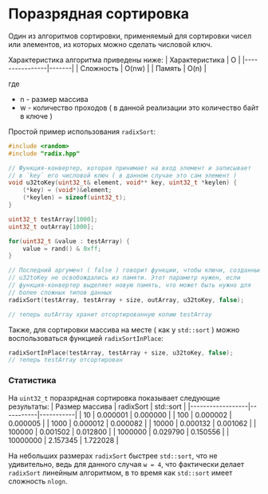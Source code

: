 # Поразрядная сортировка
Один из алгоритмов сортировки, применяемый для сортировки чисел или элементов, из которых можно сделать числовой ключ.

Характеристика алгоритма приведены ниже:
| Характеристика | O     |
|----------------|-------|
| Сложность      | O(nw) |
| Память         | O(n)  |

где
- n - размер массива
- w - количество проходов ( в данной реализации это количество байт в ключе )

Простой пример использования `radixSort`:
```cpp
#include <random>
#include "radix.hpp"

// Функция-конвертер, которая принимает на вход элемент и записывает
// в `key` его числовой ключ ( в данном случае это сам элемент )
void u32toKey(uint32_t& element, void** key, uint32_t *keylen) {
    (*key) = (void*)&element;
    (*keylen) = sizeof(uint32_t);
}

uint32_t testArray[1000];
uint32_t outArray[1000];

for(uint32_t &value : testArray) {
    value = rand() & 0xff;
}

// Последний аргумент ( false ) говорит функции, чтобы ключи, созданные
// u32toKey не освобождались из памяти. Этот параметр нужен, если
// функция-конвертер выделяет новую память, что может быть нужно для 
// более сложных типов данных
radixSort(testArray, testArray + size, outArray, u32toKey, false);

// теперь outArray хранит отсортированную копию testArray
```

Также, для сортировки массива на месте ( как у `std::sort` ) можно воспользоваться функцией `radixSortInPlace`:

```cpp
radixSortInPlace(testArray, testArray + size, u32toKey, false);
// теперь testArray отсортирован
```

### Статистика
На `uint32_t` поразрядная сортировка показывает следующие результаты:
| Размер массива   | radixSort | std::sort |
|------------------|-----------|-----------|
| 10               | 0.000001  | 0.000000  |
| 100              | 0.000002  | 0.000005  |
| 1000             | 0.000012  | 0.000082  |
| 10000            | 0.000132  | 0.001062  |
| 100000           | 0.001502  | 0.012800  |
| 1000000          | 0.029790  | 0.150556  |
| 10000000         | 2.157345  | 1.722028  |

На небольших размерах `radixSort` быстрее `std::sort`, что не удивительно, ведь для данного случая `w = 4`, что фактически
делает `radixSort` линейным алгоритмом, в то время как `std::sort` имеет сложность `nlogn`.
